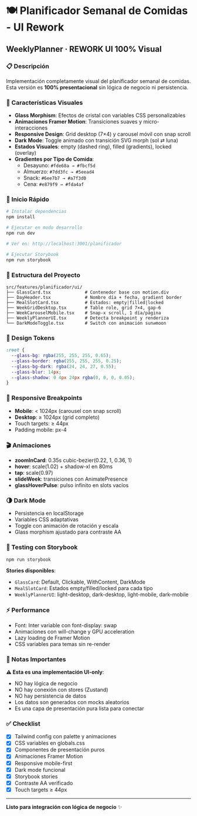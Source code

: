 # 🍽️ Planificador Semanal de Comidas - UI Rework

## WeeklyPlanner · REWORK UI 100% Visual

### 📋 Descripción

Implementación completamente visual del planificador semanal de comidas. Esta versión es **100% presentacional** sin lógica de negocio ni persistencia.

### 🎨 Características Visuales

- **Glass Morphism**: Efectos de cristal con variables CSS personalizables
- **Animaciones Framer Motion**: Transiciones suaves y micro-interacciones
- **Responsive Design**: Grid desktop (7×4) y carousel móvil con snap scroll
- **Dark Mode**: Toggle animado con transición SVG morph (sol ⇄ luna)
- **Estados Visuales**: empty (dashed ring), filled (gradients), locked (overlay)
- **Gradientes por Tipo de Comida**:
  - Desayuno: `#fde68a → #fbcf5d`
  - Almuerzo: `#7dd3fc → #5eead4`
  - Snack: `#6ee7b7 → #a7f3d0`
  - Cena: `#e879f9 → #fda4af`

### 🚀 Inicio Rápido

```bash
# Instalar dependencias
npm install

# Ejecutar en modo desarrollo
npm run dev

# Ver en: http://localhost:3001/planificador

# Ejecutar Storybook
npm run storybook
```

### 📁 Estructura del Proyecto

```
src/features/planificador/ui/
├── GlassCard.tsx             # Contenedor base con motion.div
├── DayHeader.tsx             # Nombre día + fecha, gradient border
├── MealSlotCard.tsx          # Estados: empty|filled|locked
├── WeekGridDesktop.tsx       # Table role, grid 7×4, gap-6
├── WeekCarouselMobile.tsx    # Snap-x scroll, 1 día/página
├── WeeklyPlannerUI.tsx       # Detecta breakpoint y renderiza
└── DarkModeToggle.tsx        # Switch con animación sun⇄moon
```

### 🎯 Design Tokens

```css
:root {
  --glass-bg: rgba(255, 255, 255, 0.65);
  --glass-border: rgba(255, 255, 255, 0.25);
  --glass-bg-dark: rgba(24, 24, 27, 0.55);
  --glass-blur: 14px;
  --glass-shadow: 0 4px 24px rgba(0, 0, 0, 0.05);
}
```

### 📱 Responsive Breakpoints

- **Mobile**: < 1024px (carousel con snap scroll)
- **Desktop**: ≥ 1024px (grid completo)
- Touch targets: ≥ 44px
- Padding mobile: px-4

### 🎬 Animaciones

- **zoomInCard**: 0.35s cubic-bezier(0.22, 1, 0.36, 1)
- **hover**: scale(1.02) + shadow-xl en 80ms
- **tap**: scale(0.97)
- **slideWeek**: transiciones con AnimatePresence
- **glassHoverPulse**: pulso infinito en slots vacíos

### 🌗 Dark Mode

- Persistencia en localStorage
- Variables CSS adaptativas
- Toggle con animación de rotación y escala
- Glass morphism ajustado para contraste AA

### 🧪 Testing con Storybook

```bash
npm run storybook
```

**Stories disponibles**:
- `GlassCard`: Default, Clickable, WithContent, DarkMode
- `MealSlotCard`: Estados empty/filled/locked para cada tipo
- `WeeklyPlannerUI`: light-desktop, dark-desktop, light-mobile, dark-mobile

### ⚡ Performance

- Font: Inter variable con font-display: swap
- Animaciones con will-change y GPU acceleration
- Lazy loading de Framer Motion
- CSS variables para temas sin re-render

### 🚧 Notas Importantes

**⚠️ Esta es una implementación UI-only**:
- NO hay lógica de negocio
- NO hay conexión con stores (Zustand)
- NO hay persistencia de datos
- Los datos son generados con mocks aleatorios
- Es una capa de presentación pura lista para conectar

### ✅ Checklist

- [x] Tailwind config con palette y animaciones
- [x] CSS variables en globals.css
- [x] Componentes de presentación puros
- [x] Animaciones Framer Motion
- [x] Responsive mobile-first
- [x] Dark mode funcional
- [x] Storybook stories
- [x] Contraste AA verificado
- [x] Touch targets ≥ 44px

---

**Listo para integración con lógica de negocio** ✨